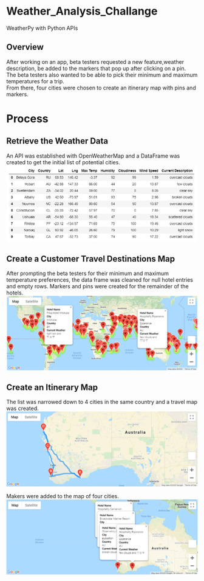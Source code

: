 # Weather_Analysis_Challange
WeatherPy with Python APIs


## Overview
After working on an app, beta testers requested a new feature,weather description, be added to the markers that pop up after clicking on a pin.  
The beta testers also wanted to be able to pick their minimum and maximum temperatures for a trip.  
From there, four cities were chosen to create an itinerary map with pins and markers.

# Process

## Retrieve the Weather Data
An API was established with OpenWeatherMap and a DataFrame was created to get the initial list of potential cities. 
![Pic 1](https://github.com/josepcherian/Weather_Analysis_Challange/blob/main/Weather_Database/Resources/City_DF.PNG)

## Create a Customer Travel Destinations Map
After prompting the beta testers for their minimum and maximum temperature preferences, the data frame was cleaned for null hotel entries and empty rows.  Markers and pins were created for the remainder of the hotels. 
![Pic 2](https://github.com/josepcherian/Weather_Analysis_Challange/blob/main/Vacation_Search/WeatherPy_vacation_map.PNG)

## Create an Itinerary Map
The list was narrowed down to 4 cities in the same country and a travel map was created. 
![Pic 3](https://github.com/josepcherian/Weather_Analysis_Challange/blob/main/Vacation_Itinerary/WeatherPy_travel_map.PNG)

Makers were added to the map of four cities. 
![Pic 4](https://github.com/josepcherian/Weather_Analysis_Challange/blob/main/Vacation_Itinerary/WeatherPy_travel_map_markers.PNG)
